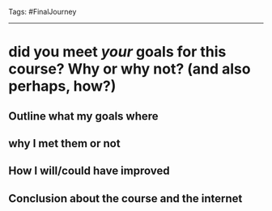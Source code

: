 Tags: #FinalJourney 

---
# **did you meet _your_ goals for this course? Why or why not? (and also perhaps, how?)**
## Outline what my goals where

## why I met them or not

## How I will/could have improved

## Conclusion about the course and the internet